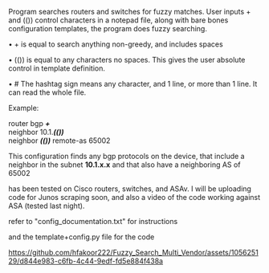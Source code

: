 Program searches routers and switches for fuzzy matches.
User inputs  +   and   (())   control characters in a notepad file, along with bare bones configuration templates, the program does fuzzy searching. 


•	+ is equal to search anything non-greedy,  and includes spaces



•	(())  is equal to any characters no spaces. This gives the user absolute control in template definition.

•	#   The hashtag sign means any character, and 1 line, or more than 1 line. It can read the whole file.

Example:

 router bgp **_+_**                                
 neighbor 10.1._**(())**_                                                                                                                                  
 neighbor _**(())**_ remote-as 65002


This configuration finds any bgp protocols on the device, that include a neighbor in the subnet **10.1.x.x**  and that
also have a neighboring AS of 65002


has been tested on Cisco routers, switches, and ASAv. I will be uploading code for Junos scraping soon, and also a video of the code working against ASA (tested last night).


refer to "config_documentation.txt"   for instructions

and the template+config.py file  for the code





https://github.com/hfakoor222/Fuzzy_Search_Multi_Vendor/assets/105625129/d844e983-c6fb-4c44-9edf-fd5e884f438a






